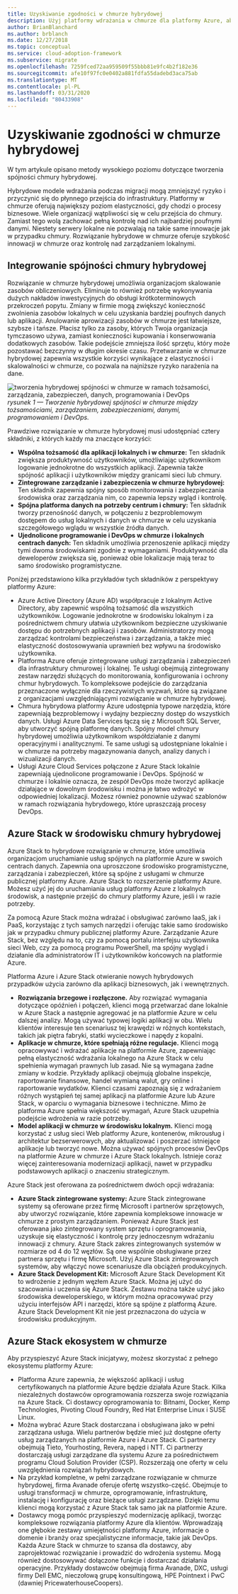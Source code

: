 ```yaml
---
title: Uzyskiwanie zgodności w chmurze hybrydowej
description: Użyj platformy wdrażania w chmurze dla platformy Azure, aby dowiedzieć się, jak definiować podejście do tworzenia spójności chmury hybrydowej.
author: BrianBlanchard
ms.author: brblanch
ms.date: 12/27/2018
ms.topic: conceptual
ms.service: cloud-adoption-framework
ms.subservice: migrate
ms.openlocfilehash: 7259fced72aa959509f55bbb81e9fc4b2f182e36
ms.sourcegitcommit: afe10f97fc0e0402a881fdfa55dadebd3aca75ab
ms.translationtype: MT
ms.contentlocale: pl-PL
ms.lasthandoff: 03/31/2020
ms.locfileid: "80433908"
---
```

<!-- cSpell:ignore ISVs Bitnami Yourhosting Revera Avanade Pulsant PricewaterhouseCoopers Pointnext -->

# <a name="create-hybrid-cloud-consistency"></a>Uzyskiwanie zgodności w chmurze hybrydowej

W tym artykule opisano metody wysokiego poziomu dotyczące tworzenia spójności chmury hybrydowej.

Hybrydowe modele wdrażania podczas migracji mogą zmniejszyć ryzyko i przyczynić się do płynnego przejścia do infrastruktury. Platformy w chmurze oferują największy poziom elastyczności, gdy chodzi o procesy biznesowe. Wiele organizacji wątpliwości się w celu przejścia do chmury. Zamiast tego wolą zachować pełną kontrolę nad ich najbardziej poufnymi danymi. Niestety serwery lokalne nie pozwalają na takie same innowacje jak w przypadku chmury. Rozwiązanie hybrydowe w chmurze oferuje szybkość innowacji w chmurze oraz kontrolę nad zarządzaniem lokalnymi.

## <a name="integrate-hybrid-cloud-consistency"></a>Integrowanie spójności chmury hybrydowej

Rozwiązanie w chmurze hybrydowej umożliwia organizacjom skalowanie zasobów obliczeniowych. Eliminuje to również potrzebę wykonywania dużych nakładów inwestycyjnych do obsługi krótkoterminowych przekroczeń popytu. Zmiany w firmie mogą zwiększyć konieczność zwolnienia zasobów lokalnych w celu uzyskania bardziej poufnych danych lub aplikacji. Anulowanie aprowizacji zasobów w chmurze jest łatwiejsze, szybsze i tańsze. Płacisz tylko za zasoby, których Twoja organizacja tymczasowo używa, zamiast konieczności kupowania i konserwowania dodatkowych zasobów. Takie podejście zmniejsza ilość sprzętu, który może pozostawać bezczynny w długim okresie czasu. Przetwarzanie w chmurze hybrydowej zapewnia wszystkie korzyści wynikające z elastyczności i skalowalności w chmurze, co pozwala na najniższe ryzyko narażenia na dane.

![tworzenia hybrydowej spójności w chmurze w ramach tożsamości, zarządzania, zabezpieczeń, danych, programowania i DevOps](../../_images/hybrid-consistency.png)
*rysunek 1 — Tworzenie hybrydowej spójności w chmurze między tożsamościami, zarządzaniem, zabezpieczeniami, danymi, programowaniem i DevOps.*

Prawdziwe rozwiązanie w chmurze hybrydowej musi udostępniać cztery składniki, z których każdy ma znaczące korzyści:

- **Wspólna tożsamość dla aplikacji lokalnych i w chmurze:** Ten składnik zwiększa produktywność użytkowników, umożliwiając użytkownikom logowanie jednokrotne do wszystkich aplikacji. Zapewnia także spójność aplikacji i użytkowników między granicami sieci lub chmury.
- **Zintegrowane zarządzanie i zabezpieczenia w chmurze hybrydowej:** Ten składnik zapewnia spójny sposób monitorowania i zabezpieczania środowiska oraz zarządzania nim, co zapewnia lepszy wgląd i kontrolę.
- **Spójna platforma danych na potrzeby centrum i chmury:** Ten składnik tworzy przenośność danych, w połączeniu z bezproblemowym dostępem do usług lokalnych i danych w chmurze w celu uzyskania szczegółowego wglądu w wszystkie źródła danych.
- **Ujednolicone programowanie i DevOps w chmurze i lokalnych centrach danych:** Ten składnik umożliwia przenoszenie aplikacji między tymi dwoma środowiskami zgodnie z wymaganiami. Produktywność dla deweloperów zwiększa się, ponieważ obie lokalizacje mają teraz to samo środowisko programistyczne.

Poniżej przedstawiono kilka przykładów tych składników z perspektywy platformy Azure:

- Azure Active Directory (Azure AD) współpracuje z lokalnym Active Directory, aby zapewnić wspólną tożsamość dla wszystkich użytkowników. Logowanie jednokrotne w środowisku lokalnym i za pośrednictwem chmury ułatwia użytkownikom bezpieczne uzyskiwanie dostępu do potrzebnych aplikacji i zasobów. Administratorzy mogą zarządzać kontrolami bezpieczeństwa i zarządzania, a także mieć elastyczność dostosowywania uprawnień bez wpływu na środowisko użytkownika.
- Platforma Azure oferuje zintegrowane usługi zarządzania i zabezpieczeń dla infrastruktury chmurowej i lokalnej. Te usługi obejmują zintegrowany zestaw narzędzi służących do monitorowania, konfigurowania i ochrony chmur hybrydowych. To kompleksowe podejście do zarządzania przeznaczone wyłącznie dla rzeczywistych wyzwań, które są związane z organizacjami uwzględniającymi rozwiązanie w chmurze hybrydowej.
- Chmura hybrydowa platformy Azure udostępnia typowe narzędzia, które zapewniają bezproblemowy i wydajny bezpieczny dostęp do wszystkich danych. Usługi Azure Data Services łączą się z Microsoft SQL Server, aby utworzyć spójną platformę danych. Spójny model chmury hybrydowej umożliwia użytkownikom współdziałanie z danymi operacyjnymi i analitycznymi. Te same usługi są udostępniane lokalnie i w chmurze na potrzeby magazynowania danych, analizy danych i wizualizacji danych.
- Usługi Azure Cloud Services połączone z Azure Stack lokalnie zapewniają ujednolicone programowanie i DevOps. Spójność w chmurze i lokalnie oznacza, że zespół DevOps może tworzyć aplikacje działające w dowolnym środowisku i można je łatwo wdrożyć w odpowiedniej lokalizacji. Możesz również ponownie używać szablonów w ramach rozwiązania hybrydowego, które upraszczają procesy DevOps.

## <a name="azure-stack-in-a-hybrid-cloud-environment"></a>Azure Stack w środowisku chmury hybrydowej

Azure Stack to hybrydowe rozwiązanie w chmurze, które umożliwia organizacjom uruchamianie usług spójnych na platformie Azure w swoich centrach danych. Zapewnia ona uproszczone środowisko programistyczne, zarządzania i zabezpieczeń, które są spójne z usługami w chmurze publicznej platformy Azure. Azure Stack to rozszerzenie platformy Azure. Możesz użyć jej do uruchamiania usług platformy Azure z lokalnych środowisk, a następnie przejść do chmury platformy Azure, jeśli i w razie potrzeby.

Za pomocą Azure Stack można wdrażać i obsługiwać zarówno IaaS, jak i PaaS, korzystając z tych samych narzędzi i oferując takie samo środowisko jak w przypadku chmury publicznej platformy Azure. Zarządzanie Azure Stack, bez względu na to, czy za pomocą portalu interfejsu użytkownika sieci Web, czy za pomocą programu PowerShell, ma spójny wygląd i działanie dla administratorów IT i użytkowników końcowych na platformie Azure.

Platforma Azure i Azure Stack otwieranie nowych hybrydowych przypadków użycia zarówno dla aplikacji biznesowych, jak i wewnętrznych.

- **Rozwiązania brzegowe i rozłączone.** Aby rozwiązać wymagania dotyczące opóźnień i połączeń, klienci mogą przetwarzać dane lokalnie w Azure Stack a następnie agregować je na platformie Azure w celu dalszej analizy. Mogą używać typowej logiki aplikacji w obu. Wielu klientów interesuje ten scenariusz tej krawędzi w różnych kontekstach, takich jak piętra fabryki, statki wycieczkowe i napędy z kopalni.
- **Aplikacje w chmurze, które spełniają różne regulacje.** Klienci mogą opracowywać i wdrażać aplikacje na platformie Azure, zapewniając pełną elastyczność wdrażania lokalnego na Azure Stack w celu spełnienia wymagań prawnych lub zasad. Nie są wymagana żadne zmiany w kodzie. Przykłady aplikacji obejmują globalne inspekcje, raportowanie finansowe, handel wymianą walut, gry online i raportowanie wydatków. Klienci czasami zapoznają się z wdrażaniem różnych wystąpień tej samej aplikacji na platformie Azure lub Azure Stack, w oparciu o wymagania biznesowe i techniczne. Mimo że platforma Azure spełnia większość wymagań, Azure Stack uzupełnia podejście wdrożenia w razie potrzeby.
- **Model aplikacji w chmurze w środowisku lokalnym.** Klienci mogą korzystać z usług sieci Web platformy Azure, kontenerów, mikrousług i architektur bezserwerowych, aby aktualizować i poszerzać istniejące aplikacje lub tworzyć nowe. Można używać spójnych procesów DevOps na platformie Azure w chmurze i Azure Stack lokalnych. Istnieje coraz więcej zainteresowania modernizacji aplikacji, nawet w przypadku podstawowych aplikacji o znaczeniu strategicznym.

Azure Stack jest oferowana za pośrednictwem dwóch opcji wdrażania:

- **Azure Stack zintegrowane systemy:** Azure Stack zintegrowane systemy są oferowane przez firmę Microsoft i partnerów sprzętowych, aby utworzyć rozwiązanie, które zapewnia kompleksowe innowacje w chmurze z prostym zarządzaniem. Ponieważ Azure Stack jest oferowana jako zintegrowany system sprzętu i oprogramowania, uzyskuje się elastyczność i kontrolę przy jednoczesnym wdrażaniu innowacji z chmury. Azure Stack zakres zintegrowanych systemów w rozmiarze od 4 do 12 węzłów. Są one wspólnie obsługiwane przez partnera sprzętu i firmę Microsoft. Użyj Azure Stack zintegrowanych systemów, aby włączyć nowe scenariusze dla obciążeń produkcyjnych.
- **Azure Stack Development Kit:** Microsoft Azure Stack Development Kit to wdrożenie z jednym węzłem Azure Stack. Można jej użyć do szacowania i uczenia się Azure Stack. Zestawu można także użyć jako środowiska deweloperskiego, w którym można opracowywać przy użyciu interfejsów API i narzędzi, które są spójne z platformą Azure. Azure Stack Development Kit nie jest przeznaczona do użycia w środowisku produkcyjnym.

## <a name="azure-stack-one-cloud-ecosystem"></a>Azure Stack ekosystem w chmurze

Aby przyspieszyć Azure Stack inicjatywy, możesz skorzystać z pełnego ekosystemu platformy Azure:

<!-- cSpell:ignore ISVs Bitnami Yourhosting Revera Avanade Pulsant PricewaterhouseCoopers -->

- Platforma Azure zapewnia, że większość aplikacji i usług certyfikowanych na platformie Azure będzie działała Azure Stack. Kilka niezależnych dostawców oprogramowania rozszerza swoje rozwiązania na Azure Stack. Ci dostawcy oprogramowania to: Bitnami, Docker, Kemp Technologies, Pivoting Cloud Foundry, Red Hat Enterprise Linux i SUSE Linux.
- Można wybrać Azure Stack dostarczana i obsługiwana jako w pełni zarządzana usługa. Wielu partnerów będzie mieć już dostępne oferty usług zarządzanych na platformie Azure i Azure Stack. Ci partnerzy obejmują Tieto, Yourhosting, Revera, napęd i NTT. Ci partnerzy dostarczają usługi zarządzane dla systemu Azure za pośrednictwem programu Cloud Solution Provider (CSP). Rozszerzają one oferty w celu uwzględnienia rozwiązań hybrydowych.
- Na przykład kompletne, w pełni zarządzane rozwiązanie w chmurze hybrydowej, firma Avanade oferuje ofertę wszystko-część. Obejmuje to usługi transformacji w chmurze, oprogramowanie, infrastrukturę, instalację i konfigurację oraz bieżące usługi zarządzane. Dzięki temu klienci mogą korzystać z Azure Stack tak samo jak na platformie Azure.
- Dostawcy mogą pomóc przyspieszyć modernizację aplikacji, tworząc kompleksowe rozwiązania platformy Azure dla klientów. Wprowadzają one głębokie zestawy umiejętności platformy Azure, informacje o domenie i branży oraz specjalistyczne informacje, takie jak DevOps. Każda Azure Stack w chmurze to szansa dla dostawcy, aby zaprojektować rozwiązanie i prowadzić do wdrożenia systemu. Mogą również dostosowywać dołączone funkcje i dostarczać działania operacyjne. Przykłady dostawców obejmują firma Avanade, DXC, usługi firmy Dell EMC, nieczołową grupę konsultingową, HPE Pointnext i PwC (dawniej PricewaterhouseCoopers).
